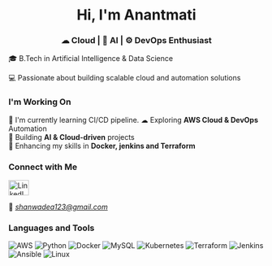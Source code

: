 
<h1 align="center">Hi, I'm Anantmati </h1>
<h3 align="center">☁ Cloud | 🧠 AI | ⚙ DevOps Enthusiast</h3>


🎓 B.Tech in Artificial Intelligence & Data Science  

💻 Passionate about building scalable cloud and automation solutions  


###  I'm Working On
 🌱 I'm currently learning CI/CD pipeline.
 ☁ Exploring **AWS Cloud & DevOps** Automation  
 🤖 Building **AI & Cloud-driven** projects  
 🧩 Enhancing my skills in **Docker, jenkins and Terraform**
 


###  Connect with Me
<p align="left">
  <a href="https://www.linkedin.com/in/anantmati-shanwade-0b9845230?utm_source=share&utm_campaign=share_via&utm_content=profile&utm_medium=android_app" target="blank">
    <img align="center" src="https://raw.githubusercontent.com/rahuldkjain/github-profile-readme-generator/master/src/images/icons/Social/linked-in-alt.svg" alt="LinkedIn" height="30" width="40" />
  </a>
</p>

📧 *shanwadea123@gmail.com*


###  Languages and Tools
<p align="left">
  <img src="https://img.shields.io/badge/AWS-232F3E?style=for-the-badge&logo=amazon-aws&logoColor=white" alt="AWS" />
  <img src="https://img.shields.io/badge/Python-3776AB?style=for-the-badge&logo=python&logoColor=white" alt="Python" />
  <img src="https://img.shields.io/badge/Docker-2496ED?style=for-the-badge&logo=docker&logoColor=white" alt="Docker" />
  <img src="https://img.shields.io/badge/MySQL-4479A1?style=for-the-badge&logo=mysql&logoColor=white" alt="MySQL" />
  <img src="https://img.shields.io/badge/Kubernetes-326CE5?style=for-the-badge&logo=kubernetes&logoColor=white" alt="Kubernetes" />
  <img src="https://img.shields.io/badge/Terraform-7B42BC?style=for-the-badge&logo=terraform&logoColor=white" alt="Terraform" />
  <img src="https://img.shields.io/badge/Jenkins-D24939?style=for-the-badge&logo=jenkins&logoColor=white" alt="Jenkins" />
  <img src="https://img.shields.io/badge/Ansible-EE0000?style=for-the-badge&logo=ansible&logoColor=white" alt="Ansible" />
  <img src="https://img.shields.io/badge/Linux-FCC624?style=for-the-badge&logo=linux&logoColor=black" alt="Linux" />
  <img src="https://img
